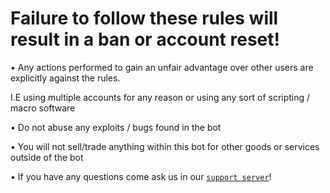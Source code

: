 # Failure to follow these rules will result in a ban or account reset!

• Any actions performed to gain an unfair advantage over other users are explicitly against the rules.

I.E using multiple accounts for any reason or using any sort of scripting / macro software


• Do not abuse any exploits / bugs found in the bot<!---, instead report them to us thru this form-->


• You will not sell/trade anything within this bot for other goods or services outside of the bot 


• If you have any questions come ask us in our [`support server`](https://discord.gg/8MdVe6NgVy)!